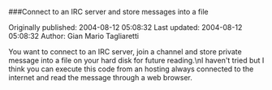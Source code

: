 ###Connect to an IRC server and store messages into a file

Originally published: 2004-08-12 05:08:32
Last updated: 2004-08-12 05:08:32
Author: Gian Mario Tagliaretti

You want to connect to an IRC server, join a channel and store private message into a file on your hard disk for future reading.\nI haven't tried but I think you can execute this code from an hosting always connected to the internet and read the message through a web browser.